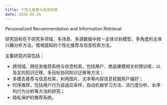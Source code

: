 ```yaml
---
title: 个性化推荐与信息检索
date: 2024-05-29
---
```


Personalized Recommendation and Information Retrieval

研究目标在于研究多领域、多场景、多源数据中统一主体识别模型，多角度的主体兴趣分析方法，情境感知的个性化推荐与信息检索方法。

<!--more-->

主要研究内容包括：

- 跨领域、跨任务推荐系统与信息检索，包括用户、商品建模相关的预训练，以及定向知识迁移、多目标协同知识迁移等方法；
- 多模态推荐与信息检索，利用图片、文本等内容信息挖掘用户偏好；
- 时序推荐，包括用户行为自适应采样、自动机器学习方法、流行度分析、长序列行为分析等方法的研究；
- 隐私保护的推荐系统。

